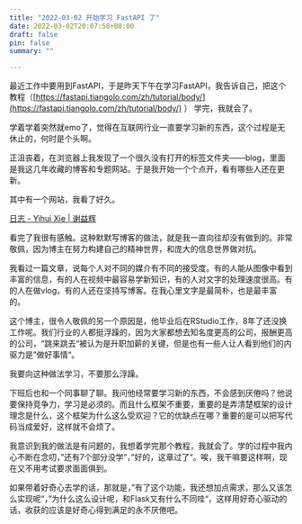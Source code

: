 ```yaml
---
title: "2022-03-02 开始学习 FastAPI 了"  
date: 2022-03-02T20:07:58+08:00    
draft: false  
pin: false  
summary: ""  

---
```


最近工作中要用到FastAPI，于是昨天下午在学习FastAPI，我告诉自己，把这个教程（[https://fastapi.tiangolo.com/zh/tutorial/body/](https://fastapi.tiangolo.com/zh/tutorial/body/) ） 学完，我就会了。

学着学着突然就emo了，觉得在互联网行业一直要学习新的东西，这个过程是无休止的，何时是个头啊。

正沮丧着，在浏览器上我发现了一个很久没有打开的标签文件夹——blog，里面是我这几年收藏的博客和专题网站。于是我开始一个个点开，看有哪些人还在更新。

其中有一个网站，我看了好久。

[日志 - Yihui Xie | 谢益辉](https://yihui.org/cn/)

看完了我很有感触。这种默默写博客的做法，就是我一直向往却没有做到的。非常敬佩，因为博主在努力构建自己的精神世界，和庞大的信息世界做对抗。

我看过一篇文章，说每个人对不同的媒介有不同的接受度。有的人能从图像中看到丰富的信息，有的人在视频中最容易学新知识，有的人对文字的处理速度很高。有的人在做vlog，有的人还在坚持写博客。在我心里文字是最简朴，也是最丰富的。

这个博主，很令人敬佩的另一个原因是，他毕业后在RStudio工作，8年了还没换工作呢。我们行业的人都挺浮躁的，因为大家都想去知名度更高的公司，报酬更高的公司，“跳来跳去“被认为是升职加薪的关键，但是也有一些人让人看到他们的内驱力是”做好事情“。

我要向这种做法学习，不要那么浮躁。

下班后也和一个同事聊了聊。我问他经常要学习新的东西，不会感到厌倦吗？他说要保持竞争力，学习是必须的。而且什么框架不重要，重要的是弄清楚框架的设计理念是什么，这个框架为什么这么受欢迎？它的优缺点在哪？重要的是可以把写代码当成爱好，这样就不会烦了。

我意识到我的做法是有问题的，我想着学完那个教程，我就会了。学的过程中我内心不断在念叨，”还有7个部分没学“，”好的，这章过了“。唉，我干嘛要这样啊，现在又不用考试要求面面俱到。

如果带着好奇心去学的话，那就是，”有了这个功能，我还想加点需求，那么又该怎么实现呢“，”为什么这么设计呢，和Flask又有什么不同哇“，这样用好奇心驱动的话，收获的应该是好奇心得到满足的永不厌倦吧。